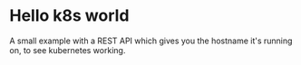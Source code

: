 # Hello k8s world

A small example with a REST API which gives you the hostname it's running on, to see kubernetes working.



